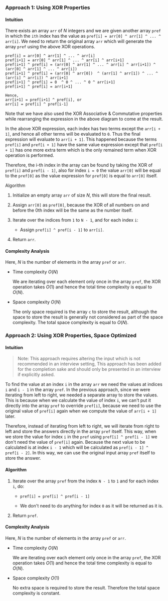### Approach 1: Using XOR Properties

#### Intuition

There exists an array `arr` of _N_ integers and we are given another array `pref` in which the `ith` index has the value as `pref[i] = arr[0] ^ arr[1] ^ ... ^ arr[i]`. We need to return the original array `arr` which will generate the array `pref` using the above XOR operations.

```
pref[i] = arr[0] ^ arr[1] ^ ... ^ arr[i]
pref[i+1] = arr[0] ^ arr[1] ^ ... ^ arr[i] ^ arr[i+1]
pref[i+1] ^ pref[i] = (arr[0] ^ arr[1] ^ ... ^ arr[i] ^ arr[i+1]) ^ (arr[0] ^ arr[1] ^ ... ^ arr[i])
pref[i+1] ^ pref[i] = (arr[0] ^ arr[0])  ^ (arr[1] ^ arr[1]) ^ ... ^ (arr[i] ^ arr[i]) ^ arr[i+1]
pref[i+1] ^ pref[i] = 0  ^ 0 ^ ... ^ 0 ^ arr[i+1]
pref[i+1] ^ pref[i] = arr[i+1]

Hence,
arr[i+1] = pref[i+1] ^ pref[i], or
arr[i] = pref[i] ^ pref[i-1]
```

Note that we have also used the XOR Associative & Commutative properties while rearranging the expression in the above diagram to come at the result.

In the above XOR expression, each index has two terms except the `arr[i + 1]`, and hence all other terms will be evaluated to `0`. Thus the final expression will evaluate to `arr[i + 1]`. This happened because the terms `pref[i]` and `pref[i + 1]` have the same value expression except that `pref[i + 1]` has one more extra term which is the only remained term when XOR operation is performed.

Therefore, the i-th index in the array can be found by taking the XOR of `pref[i]` and `pref[i - 1]`, also for index `i = 0` the value `arr[0]` will be equal to the `pref[0]` as the value expression for `pref[0]` is equal to `arr[0]` itself.

Algorithm

1. Initialize an empty array `arr` of size _N_, this will store the final result.

2. Assign `arr[0]` as `pref[0]`, because the XOR of all numbers on and before the 0th index will be the same as the number itself.

3. Iterate over the indices from `1` to `N - 1`, and for each index `i`:

   - Assign `pref[i] ^ pref[i - 1]` to `arr[i]`.

4. Return `arr`.

#### Complexity Analysis

Here, _N_ is the number of elements in the array `pref` or `arr`.

- Time complexity $O(N)$

  We are iterating over each element only once in the array `pref`, the XOR operation takes $O(1)$ and hence the total time complexity is equal to $O(N)$.

- Space complexity $O(N)$

  The only space required is the array `c` to store the result, although the space to store the result is generally not considered as part of the space complexity. The total space complexity is equal to $O(N)$.

### Approach 2: Using XOR Properties, Space Optimized

#### Intuition

> Note: This approach requires altering the input which is not recommended in an interview setting, This approach has been added for the completion sake and should only be presented in an interview if explicitly asked.

To find the value at an index `i` in the array `arr` we need the values at indices `i` and `i - 1` in the array `pref`. In the previous approach, since we were iterating from left to right, we needed a separate array to store the values. This is because when we calculate the value of index `i`, we can't put it directly into the array `pref` to override `pref[i]`, because we need to use the original value of `pref[i]` again when we compute the value of `arr[i + 1]` later.

Therefore, instead of iterating from left to right, we will iterate from right to left and store the answers directly in the array `pref` itself. This way, when we store the value for index `i` in the `pref` using `pref[i] ^ pref[i - 1]` we don't need the value of `pref[i]` again. Because the next value to be calculated is at index `i - 1` which will be calculated as `pref[i - 1] ^ pref[i - 2]`. In this way, we can use the original input array `pref` itself to store the answer.

#### Algorithm

1. Iterate over the array `pref` from the index `N - 1` to `1` and for each index `i`, do:

   - `pref[i] = pref[i] ^ pref[i - 1]`

   - We don't need to do anything for index `0` as it will be returned as it is.

2. Return `pref`.

#### Complexity Analysis

Here, _N_ is the number of elements in the array `pref` or `arr`.

- Time complexity $O(N)$

  We are iterating over each element only once in the array `pref`, the XOR operation takes $O(1)$ and hence the total time complexity is equal to $O(N)$.

- Space complexity $O(1)$

  No extra space is required to store the result. Therefore the total space complexity is constant.
